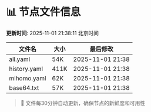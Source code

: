 # 📊 节点文件信息

**更新时间**: 2025-11-01 21:38:11 北京时间

| 文件名 | 大小 | 最后修改 |
|--------|------|----------|
| all.yaml | 54K | 2025-11-01 21:38 |
| history.yaml | 411K | 2025-11-01 21:38 |
| mihomo.yaml | 62K | 2025-11-01 21:38 |
| base64.txt | 57K | 2025-11-01 21:38 |

> 🔄 文件每30分钟自动更新，确保节点的新鲜度和可用性
